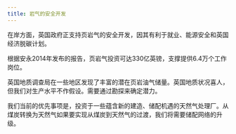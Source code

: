 ```yaml
---
title: 岩气的安全开发
---
```


在岸方面，英国政府正支持页岩气的安全开发，因其有利于就业、能源安全和英国经济脱碳计划。

根据安永2014年发布的报告，页岩气投资可达330亿英镑，支撑提供6.4万个工作岗位。

英国地质调查局在一些地区发现了丰富的潜在页岩油气储量。英国地质状况喜人，但我们对生产水平不作假设。需要通过勘探来确定潜力。
  
我们当前的优先事项是，投资于一些蕴含新的建造、储配机遇的天然气处理厂。从煤炭转换为天然气如果要实现从煤炭到天然气的过渡，我们将需要储配网络的升级。 
